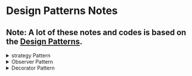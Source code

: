 # Design Patterns Notes

## Note: A lot of these notes and codes is based on the [Design Patterns](https://refactoring.guru/design-patterns).

<details>
<summary> strategy Pattern </summary>

## Strategy Pattern:

### Defination

- Strategy is a behavioral design pattern that lets you define a family of algorithms, put each of them into a separate class, and make their objects interchangeable.

### Problem

- Any change to one of the algorithms, whether it was a simple bug fix or a slight adjustment of the street score, affected the whole class, increasing the chance of creating an error in already-working code.
  In addition, teamwork became inefficient. Your teammates, who had been hired right after the successful release, complain that they spend too much time resolving merge conflicts. Implementing a new feature requires you to change the same huge class, conflicting with the code produced by other people.

### Solution

- The Strategy pattern suggests that you take a class that does something specific in a lot of different ways and extract all of these algorithms into separate classes called strategies.
  The original class, called context, must have a field for storing a reference to one of the strategies. The context delegates the work to a linked strategy object instead of executing it on its own.
  The context isn’t responsible for selecting an appropriate algorithm for the job. Instead, the client passes the desired strategy to the context. In fact, the context doesn’t know much about strategies. It works with all strategies through the same generic interface, which only exposes a single method for triggering the algorithm encapsulated within the selected strategy.
  This way the context becomes independent of concrete strategies, so you can add new algorithms or modify existing ones without changing the code of the context or other strategies.

### UML Diagram

![uml_strategy_pattern](https://refactoring.guru/images/patterns/diagrams/strategy/structure-2x.png?id=5bd791857c3bab419bcf4fa86877439d)

### Pros and Cons

![strategy_pattern_pros_and_cons](screenshots/strategyPatternPros&Cons.jpg)

</details>

<details>
<summary> Observer Pattern </summary>

## Observer Pattern:

### Defination

- Observer is a behavioral design pattern that lets you define a subscription mechanism to notify multiple objects about any events that happen to the object they’re observing.

### Problem

- It's a Poll problem. Imagine that you have subscripers objects that every now and then ask the publisher class if it has any change and act accordingly.This is a very common problem in the real world.

### Solution

- The Observer pattern suggests that you add a subscription mechanism to the publisher class so individual objects can subscribe to or unsubscribe from a stream of events coming from.Now, whenever an important event happens to the publisher, it goes over its subscribers and calls the specific notification method on their objects.

### UML Diagram

![uml_observer_pattern](https://refactoring.guru/images/patterns/diagrams/observer/structure-2x.png)

### Pros and Cons

![observer_pattern_pros_and_cons](screenshots/observerPatternPros&Cons.jpeg)

</details>

<details>
<summary> Decorator Pattern </summary>

## Decorator Pattern:

### Defination

- Decorator is a structural design pattern that lets you attach new behaviors to objects by placing these objects inside special wrapper objects that contain the behaviors.

### Problem

- The problem is that you need to add new behavior to an existing class without modifying the class itself.But Inheritance is not the best option,as at some point it will lead to class explosion due to need for many classes combined.

### Solution

- One of the ways to overcome these caveats is by using Aggregation or Composition.With this new approach you can easily substitute the linked “helper” object with another, changing the behavior of the container at runtime. An object can use the behavior of various classes, having references to multiple objects and delegating them all kinds of work.

### UML Diagram

![uml_decorator_pattern](https://refactoring.guru/images/patterns/diagrams/decorator/structure-2x.png)

### Pros and Cons

![observer_pattern_pros_and_cons](screenshots/decoratorPatternPros&Cons.jpeg)

</details>
